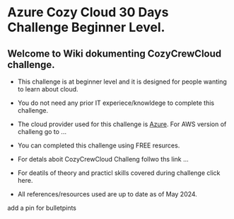 # Azure Cozy Cloud 30 Days Challenge Beginner Level. 

## Welcome to Wiki dokumenting CozyCrewCloud challenge. 

- This challenge is at beginner level and it is designed for people wanting to learn about cloud.

- You do not need any prior IT experiece/knowldege to complete this challenge. 

- The cloud provider used for this challenge is [Azure](https://azure.microsoft.com/en-gb/).  For AWS version of challeng go to ...

- You can completed this challenge using FREE resurces.

- For detals aboit CozyCrewCloud Challeng follwo ths link ...
  

- For deatils of theory and practicl skills covered during challenge click here.


- All references/resources used are up to date as of May 2024. 

add a pin for bulletpints 








